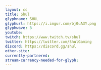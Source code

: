 ```yaml
---
layout: cc
title: Shul
glyphname: SHUL
glyphurl: https://i.imgur.com/bj0uA3Y.png
glyphwave: 3
youtube: 
twitch: https://www.twitch.tv/shul
twitter: https://twitter.com/ShulGaming
discord: https://discord.gg/shul
other-site: 
currently-partnered: 
stream-currency-needed-for-glyph: 
---
```


